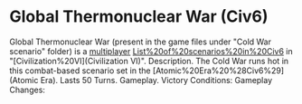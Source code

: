 # Global Thermonuclear War (Civ6)

Global Thermonuclear War (present in the game files under "Cold War scenario" folder) is a [multiplayer](multiplayer) [List%20of%20scenarios%20in%20Civ6](scenario) in "[Civilization%20VI](Civilization VI)".
Description.
The Cold War runs hot in this combat-based scenario set in the [Atomic%20Era%20%28Civ6%29](Atomic Era). Lasts 50 Turns.
Gameplay.
Victory Conditions:
Gameplay Changes: